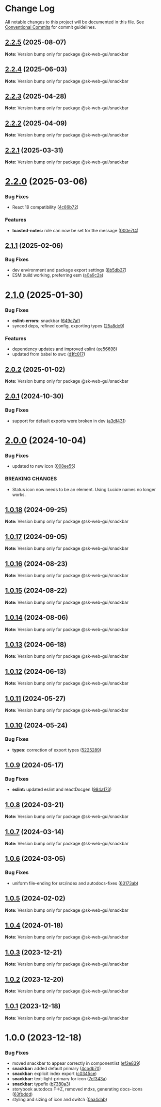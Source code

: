 # Change Log

All notable changes to this project will be documented in this file.
See [Conventional Commits](https://conventionalcommits.org) for commit guidelines.

## [2.2.5](https://github.com/Sundsvallskommun/web-shared-components/compare/@sk-web-gui/snackbar@2.2.4...@sk-web-gui/snackbar@2.2.5) (2025-08-07)

**Note:** Version bump only for package @sk-web-gui/snackbar

## [2.2.4](https://github.com/Sundsvallskommun/web-shared-components/compare/@sk-web-gui/snackbar@2.2.3...@sk-web-gui/snackbar@2.2.4) (2025-06-03)

**Note:** Version bump only for package @sk-web-gui/snackbar

## [2.2.3](https://github.com/Sundsvallskommun/web-shared-components/compare/@sk-web-gui/snackbar@2.2.2...@sk-web-gui/snackbar@2.2.3) (2025-04-28)

**Note:** Version bump only for package @sk-web-gui/snackbar

## [2.2.2](https://github.com/Sundsvallskommun/web-shared-components/compare/@sk-web-gui/snackbar@2.2.1...@sk-web-gui/snackbar@2.2.2) (2025-04-09)

**Note:** Version bump only for package @sk-web-gui/snackbar

## [2.2.1](https://github.com/Sundsvallskommun/web-shared-components/compare/@sk-web-gui/snackbar@2.2.0...@sk-web-gui/snackbar@2.2.1) (2025-03-31)

**Note:** Version bump only for package @sk-web-gui/snackbar

# [2.2.0](https://github.com/Sundsvallskommun/web-shared-components/compare/@sk-web-gui/snackbar@2.1.1...@sk-web-gui/snackbar@2.2.0) (2025-03-06)

### Bug Fixes

- React 19 compatibility ([4c86b72](https://github.com/Sundsvallskommun/web-shared-components/commit/4c86b721f0e6e7110cf79adcda457367d66eb980))

### Features

- **toasted-notes:** role can now be set for the message ([000e7f4](https://github.com/Sundsvallskommun/web-shared-components/commit/000e7f494a459705b3d32e159f6ac64b1b0faad7))

## [2.1.1](https://github.com/Sundsvallskommun/web-shared-components/compare/@sk-web-gui/snackbar@2.1.0...@sk-web-gui/snackbar@2.1.1) (2025-02-06)

### Bug Fixes

- dev environment and package export settings ([8b5db37](https://github.com/Sundsvallskommun/web-shared-components/commit/8b5db37a3d1cdefe5409c1750f04cae6f57e4bb1))
- ESM build working, preferring esm ([a0a9c2a](https://github.com/Sundsvallskommun/web-shared-components/commit/a0a9c2a2f21c60df7f384bc2ac3479e101b1ab7d))

# [2.1.0](https://github.com/Sundsvallskommun/web-shared-components/compare/@sk-web-gui/snackbar@2.0.2...@sk-web-gui/snackbar@2.1.0) (2025-01-30)

### Bug Fixes

- **eslint-errors:** snackbar ([649c7af](https://github.com/Sundsvallskommun/web-shared-components/commit/649c7af5562eb2a311cbcceac9df2e9909804ba0))
- synced deps, refined config, exporting types ([25a8dc9](https://github.com/Sundsvallskommun/web-shared-components/commit/25a8dc9b32bf94ab65782cb26e230514f9224468))

### Features

- dependency updates and improved eslint ([ee56698](https://github.com/Sundsvallskommun/web-shared-components/commit/ee56698550bd45c1711eba643042cb6379ebd8f6))
- updated from babel to swc ([d1fc017](https://github.com/Sundsvallskommun/web-shared-components/commit/d1fc01761ba14f93d93b272ff802267ff86efbdc))

## [2.0.2](https://github.com/Sundsvallskommun/web-shared-components/compare/@sk-web-gui/snackbar@2.0.1...@sk-web-gui/snackbar@2.0.2) (2025-01-02)

**Note:** Version bump only for package @sk-web-gui/snackbar

## [2.0.1](https://github.com/Sundsvallskommun/web-shared-components/compare/@sk-web-gui/snackbar@2.0.0...@sk-web-gui/snackbar@2.0.1) (2024-10-30)

### Bug Fixes

- support for default exports were broken in dev ([a3df431](https://github.com/Sundsvallskommun/web-shared-components/commit/a3df431658d2e7650bd14b94ca18af797065bea3))

# [2.0.0](https://github.com/Sundsvallskommun/web-shared-components/compare/@sk-web-gui/snackbar@1.0.18...@sk-web-gui/snackbar@2.0.0) (2024-10-04)

### Bug Fixes

- updated to new icon ([008ee55](https://github.com/Sundsvallskommun/web-shared-components/commit/008ee55fdaaf2188b840c1d39884b2c2cbbda5ab))

### BREAKING CHANGES

- Status icon now needs to be an element. Using Lucide names no longer works.

## [1.0.18](https://github.com/Sundsvallskommun/web-shared-components/compare/@sk-web-gui/snackbar@1.0.17...@sk-web-gui/snackbar@1.0.18) (2024-09-25)

**Note:** Version bump only for package @sk-web-gui/snackbar

## [1.0.17](https://github.com/Sundsvallskommun/web-shared-components/compare/@sk-web-gui/snackbar@1.0.16...@sk-web-gui/snackbar@1.0.17) (2024-09-05)

**Note:** Version bump only for package @sk-web-gui/snackbar

## [1.0.16](https://github.com/Sundsvallskommun/web-shared-components/compare/@sk-web-gui/snackbar@1.0.15...@sk-web-gui/snackbar@1.0.16) (2024-08-23)

**Note:** Version bump only for package @sk-web-gui/snackbar

## [1.0.15](https://github.com/Sundsvallskommun/web-shared-components/compare/@sk-web-gui/snackbar@1.0.14...@sk-web-gui/snackbar@1.0.15) (2024-08-22)

**Note:** Version bump only for package @sk-web-gui/snackbar

## [1.0.14](https://github.com/Sundsvallskommun/web-shared-components/compare/@sk-web-gui/snackbar@1.0.13...@sk-web-gui/snackbar@1.0.14) (2024-08-06)

**Note:** Version bump only for package @sk-web-gui/snackbar

## [1.0.13](https://github.com/Sundsvallskommun/web-shared-components/compare/@sk-web-gui/snackbar@1.0.12...@sk-web-gui/snackbar@1.0.13) (2024-06-18)

**Note:** Version bump only for package @sk-web-gui/snackbar

## [1.0.12](https://github.com/Sundsvallskommun/web-shared-components/compare/@sk-web-gui/snackbar@1.0.11...@sk-web-gui/snackbar@1.0.12) (2024-06-13)

**Note:** Version bump only for package @sk-web-gui/snackbar

## [1.0.11](https://github.com/Sundsvallskommun/web-shared-components/compare/@sk-web-gui/snackbar@1.0.10...@sk-web-gui/snackbar@1.0.11) (2024-05-27)

**Note:** Version bump only for package @sk-web-gui/snackbar

## [1.0.10](https://github.com/Sundsvallskommun/web-shared-components/compare/@sk-web-gui/snackbar@1.0.9...@sk-web-gui/snackbar@1.0.10) (2024-05-24)

### Bug Fixes

- **types:** correction of export types ([5225289](https://github.com/Sundsvallskommun/web-shared-components/commit/52252890b4206faa9bc70111e75f1ef818e0d8fe))

## [1.0.9](https://github.com/Sundsvallskommun/web-shared-components/compare/@sk-web-gui/snackbar@1.0.8...@sk-web-gui/snackbar@1.0.9) (2024-05-17)

### Bug Fixes

- **eslint:** updated eslint and reactDocgen ([984a173](https://github.com/Sundsvallskommun/web-shared-components/commit/984a17371f052a0cbe23d01fd31722f0fa2a56eb))

## [1.0.8](https://github.com/Sundsvallskommun/web-shared-components/compare/@sk-web-gui/snackbar@1.0.7...@sk-web-gui/snackbar@1.0.8) (2024-03-21)

**Note:** Version bump only for package @sk-web-gui/snackbar

## [1.0.7](https://github.com/Sundsvallskommun/web-shared-components/compare/@sk-web-gui/snackbar@1.0.6...@sk-web-gui/snackbar@1.0.7) (2024-03-14)

**Note:** Version bump only for package @sk-web-gui/snackbar

## [1.0.6](https://github.com/Sundsvallskommun/web-shared-components/compare/@sk-web-gui/snackbar@1.0.5...@sk-web-gui/snackbar@1.0.6) (2024-03-05)

### Bug Fixes

- uniform file-ending for src/index and autodocs-fixes ([63173ab](https://github.com/Sundsvallskommun/web-shared-components/commit/63173ab9474b4cb3bc97da6b780bdfb4ae65990c))

## [1.0.5](https://github.com/Sundsvallskommun/web-shared-components/compare/@sk-web-gui/snackbar@1.0.4...@sk-web-gui/snackbar@1.0.5) (2024-02-02)

**Note:** Version bump only for package @sk-web-gui/snackbar

## [1.0.4](https://github.com/Sundsvallskommun/web-shared-components/compare/@sk-web-gui/snackbar@1.0.3...@sk-web-gui/snackbar@1.0.4) (2024-01-18)

**Note:** Version bump only for package @sk-web-gui/snackbar

## [1.0.3](https://github.com/Sundsvallskommun/web-shared-components/compare/@sk-web-gui/snackbar@1.0.2...@sk-web-gui/snackbar@1.0.3) (2023-12-21)

**Note:** Version bump only for package @sk-web-gui/snackbar

## [1.0.2](https://github.com/Sundsvallskommun/web-shared-components/compare/@sk-web-gui/snackbar@1.0.1...@sk-web-gui/snackbar@1.0.2) (2023-12-20)

**Note:** Version bump only for package @sk-web-gui/snackbar

## [1.0.1](https://github.com/Sundsvallskommun/web-shared-components/compare/@sk-web-gui/snackbar@1.0.0...@sk-web-gui/snackbar@1.0.1) (2023-12-18)

**Note:** Version bump only for package @sk-web-gui/snackbar

# 1.0.0 (2023-12-18)

### Bug Fixes

- moved snackbar to appear correctly in componentlist ([ef2e839](https://github.com/Sundsvallskommun/web-shared-components/commit/ef2e8396825ccf212df4da20468c70ee9270e0b2))
- **snackbar:** added default primary ([4cbdb70](https://github.com/Sundsvallskommun/web-shared-components/commit/4cbdb70a4ec50593cb99fe58a7c17565a57fc3c5))
- **snackbar:** explicit index export ([c0345ce](https://github.com/Sundsvallskommun/web-shared-components/commit/c0345ce42949e7d4231946d1c8068b279c0dd02a))
- **snackbar:** text-light-primary for icon ([7cf343a](https://github.com/Sundsvallskommun/web-shared-components/commit/7cf343af54f6c3b5498184efc8484d52a6966fa2))
- **snackbar:** typefix ([b7380a3](https://github.com/Sundsvallskommun/web-shared-components/commit/b7380a35ff2aada6a8a053ecfeb11f4027488346))
- storybook autodocs F->Z, removed mdxs, generating docs-icons ([63fbddd](https://github.com/Sundsvallskommun/web-shared-components/commit/63fbddd93035115ae805d7e21ad73ef426e93a42))
- styling and sizing of icon and switch ([0aa4dab](https://github.com/Sundsvallskommun/web-shared-components/commit/0aa4dab97bb6c1fbc01a22f655baf6248bfd36f2))
